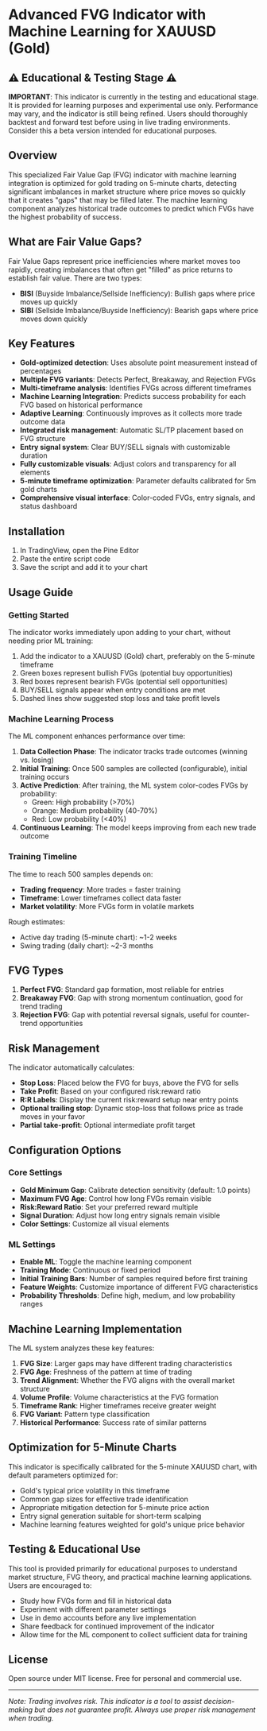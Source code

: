# Advanced FVG Indicator with Machine Learning for XAUUSD (Gold)

## ⚠️ Educational & Testing Stage ⚠️
**IMPORTANT**: This indicator is currently in the testing and educational stage. It is provided for learning purposes and experimental use only. Performance may vary, and the indicator is still being refined. Users should thoroughly backtest and forward test before using in live trading environments. Consider this a beta version intended for educational purposes.

## Overview
This specialized Fair Value Gap (FVG) indicator with machine learning integration is optimized for gold trading on 5-minute charts, detecting significant imbalances in market structure where price moves so quickly that it creates "gaps" that may be filled later. The machine learning component analyzes historical trade outcomes to predict which FVGs have the highest probability of success.

## What are Fair Value Gaps?
Fair Value Gaps represent price inefficiencies where market moves too rapidly, creating imbalances that often get "filled" as price returns to establish fair value. There are two types:
- **BISI** (Buyside Imbalance/Sellside Inefficiency): Bullish gaps where price moves up quickly 
- **SIBI** (Sellside Imbalance/Buyside Inefficiency): Bearish gaps where price moves down quickly

## Key Features
- **Gold-optimized detection**: Uses absolute point measurement instead of percentages
- **Multiple FVG variants**: Detects Perfect, Breakaway, and Rejection FVGs
- **Multi-timeframe analysis**: Identifies FVGs across different timeframes
- **Machine Learning Integration**: Predicts success probability for each FVG based on historical performance
- **Adaptive Learning**: Continuously improves as it collects more trade outcome data
- **Integrated risk management**: Automatic SL/TP placement based on FVG structure
- **Entry signal system**: Clear BUY/SELL signals with customizable duration
- **Fully customizable visuals**: Adjust colors and transparency for all elements
- **5-minute timeframe optimization**: Parameter defaults calibrated for 5m gold charts
- **Comprehensive visual interface**: Color-coded FVGs, entry signals, and status dashboard

## Installation
1. In TradingView, open the Pine Editor
2. Paste the entire script code
3. Save the script and add it to your chart

## Usage Guide
### Getting Started
The indicator works immediately upon adding to your chart, without needing prior ML training:

1. Add the indicator to a XAUUSD (Gold) chart, preferably on the 5-minute timeframe
2. Green boxes represent bullish FVGs (potential buy opportunities)
3. Red boxes represent bearish FVGs (potential sell opportunities)
4. BUY/SELL signals appear when entry conditions are met
5. Dashed lines show suggested stop loss and take profit levels

### Machine Learning Process
The ML component enhances performance over time:

1. **Data Collection Phase**: The indicator tracks trade outcomes (winning vs. losing)
2. **Initial Training**: Once 500 samples are collected (configurable), initial training occurs
3. **Active Prediction**: After training, the ML system color-codes FVGs by probability:
   - Green: High probability (>70%)
   - Orange: Medium probability (40-70%)
   - Red: Low probability (<40%)
4. **Continuous Learning**: The model keeps improving from each new trade outcome

### Training Timeline
The time to reach 500 samples depends on:
- **Trading frequency**: More trades = faster training
- **Timeframe**: Lower timeframes collect data faster
- **Market volatility**: More FVGs form in volatile markets

Rough estimates:
- Active day trading (5-minute chart): ~1-2 weeks
- Swing trading (daily chart): ~2-3 months

## FVG Types
1. **Perfect FVG**: Standard gap formation, most reliable for entries
2. **Breakaway FVG**: Gap with strong momentum continuation, good for trend trading
3. **Rejection FVG**: Gap with potential reversal signals, useful for counter-trend opportunities

## Risk Management
The indicator automatically calculates:
- **Stop Loss**: Placed below the FVG for buys, above the FVG for sells
- **Take Profit**: Based on your configured risk:reward ratio
- **R:R Labels**: Display the current risk:reward setup near entry points
- **Optional trailing stop**: Dynamic stop-loss that follows price as trade moves in your favor
- **Partial take-profit**: Optional intermediate profit target

## Configuration Options
### Core Settings
- **Gold Minimum Gap**: Calibrate detection sensitivity (default: 1.0 points)
- **Maximum FVG Age**: Control how long FVGs remain visible
- **Risk:Reward Ratio**: Set your preferred reward multiple
- **Signal Duration**: Adjust how long entry signals remain visible
- **Color Settings**: Customize all visual elements

### ML Settings
- **Enable ML**: Toggle the machine learning component
- **Training Mode**: Continuous or fixed period
- **Initial Training Bars**: Number of samples required before first training
- **Feature Weights**: Customize importance of different FVG characteristics
- **Probability Thresholds**: Define high, medium, and low probability ranges

## Machine Learning Implementation
The ML system analyzes these key features:

1. **FVG Size**: Larger gaps may have different trading characteristics
2. **FVG Age**: Freshness of the pattern at time of trading
3. **Trend Alignment**: Whether the FVG aligns with the overall market structure
4. **Volume Profile**: Volume characteristics at the FVG formation
5. **Timeframe Rank**: Higher timeframes receive greater weight
6. **FVG Variant**: Pattern type classification
7. **Historical Performance**: Success rate of similar patterns

## Optimization for 5-Minute Charts
This indicator is specifically calibrated for the 5-minute XAUUSD chart, with default parameters optimized for:
- Gold's typical price volatility in this timeframe
- Common gap sizes for effective trade identification
- Appropriate mitigation detection for 5-minute price action
- Entry signal generation suitable for short-term scalping
- Machine learning features weighted for gold's unique price behavior

## Testing & Educational Use
This tool is provided primarily for educational purposes to understand market structure, FVG theory, and practical machine learning applications. Users are encouraged to:
- Study how FVGs form and fill in historical data
- Experiment with different parameter settings
- Use in demo accounts before any live implementation
- Share feedback for continued improvement of the indicator
- Allow time for the ML component to collect sufficient data for training

## License
Open source under MIT license. Free for personal and commercial use.

---

*Note: Trading involves risk. This indicator is a tool to assist decision-making but does not guarantee profit. Always use proper risk management when trading.*
